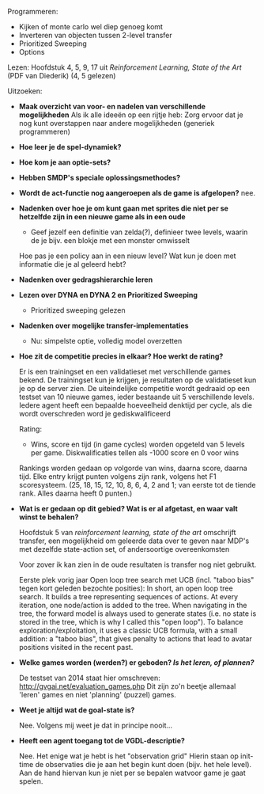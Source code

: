 Programmeren:
- Kijken of monte carlo wel diep genoeg komt
- Inverteren van objecten tussen 2-level transfer
- Prioritized Sweeping
- Options

Lezen: 
Hoofdstuk 4, 5, 9, 17 uit *Reinforcement Learning, State of the Art* (PDF van
Diederik) (4, 5 gelezen)

Uitzoeken: 

- **Maak overzicht van voor- en nadelen van verschillende mogelijkheden** Als ik
  alle ideeën op een rijtje heb: Zorg ervoor dat je nog kunt overstappen naar
  andere mogelijkheden (generiek programmeren)

- **Hoe leer je de spel-dynamiek?**

- **Hoe kom je aan optie-sets?**

- **Hebben SMDP's speciale oplossingsmethodes?**

- **Wordt de act-functie nog aangeroepen als de game is afgelopen?**
	nee.

- **Nadenken over hoe je om kunt gaan met sprites die niet per se hetzelfde zijn
	in een nieuwe game als in een oude**
	- Geef jezelf een definitie van zelda(?), definieer twee levels, waarin de
		je bijv. een blokje met een monster omwisselt

	Hoe pas je een policy aan in een nieuw level? Wat kun je doen met informatie
	die je al geleerd hebt? 

- **Nadenken over gedragshierarchie leren**

- **Lezen over DYNA en DYNA 2 en Prioritized Sweeping**
	- Prioritized sweeping gelezen

- **Nadenken over mogelijke transfer-implementaties**
	- Nu: simpelste optie, volledig model overzetten

- **Hoe zit de competitie precies in elkaar? Hoe werkt de rating?**

	Er is een trainingset en een validatieset met verschillende games bekend. De
	trainingset kun je krijgen, je resultaten op de validatieset kun je op de
	server zien. De uiteindelijke competitie wordt gedraaid op een testset
	van 10 nieuwe games, ieder bestaande uit 5 verschillende levels. Iedere
	agent heeft een bepaalde hoeveelheid denktijd per cycle, als die wordt
	overschreden word je gediskwalificeerd 

	Rating: 
	- Wins, score en tijd (in game cycles) worden opgeteld van 5 levels per
	  game. Diskwalificaties tellen als -1000 score en 0 voor wins

	Rankings worden gedaan op volgorde van wins, daarna score, daarna tijd.
	Elke entry krijgt punten volgens zijn rank, volgens het F1 scoresysteem.
	(25, 18, 15, 12, 10, 8, 6, 4, 2 and 1; van eerste tot de tiende rank.
	Alles daarna heeft 0 punten.)

- **Wat is er gedaan op dit gebied? Wat is er al afgetast, en waar valt winst
  te behalen?**

	Hoofdstuk 5 van *reinforcement learning, state of the art* omschrijft
	transfer, een mogelijkheid om geleerde data over te geven naar MDP's
	met dezelfde state-action set, of andersoortige overeenkomsten

	Voor zover ik kan zien in de oude resultaten is transfer nog niet gebruikt.

	Eerste plek vorig jaar Open loop tree search met UCB (incl. "taboo bias"
	tegen kort geleden bezochte posities): 
	In short, an open loop tree search. It builds a tree representing sequences
	of actions. At every iteration, one node/action is added to the tree. When
	navigating in the tree, the forward model is always used to generate states
	(i.e. no state is stored in the tree, which is why I called this "open
	loop"). To balance exploration/exploitation, it uses a classic UCB formula,
	with a small addition: a "taboo bias", that gives penalty to actions that
	lead to avatar positions visited in the recent past.

- **Welke games worden (werden?) er geboden? *Is het leren, of plannen?***

	De testset van 2014 staat hier omschreven:
	http://gvgai.net/evaluation_games.php
	Dit zijn zo'n beetje allemaal 'leren' games en niet 'planning' (puzzel)
	games. 
- **Weet je altijd wat de goal-state is?**

	Nee. Volgens mij weet je dat in principe nooit...

- **Heeft een agent toegang tot de VGDL-descriptie?**

	Nee. Het enige wat je hebt is het "observation grid" Hierin staan op init-time
	de observaties die je aan het begin kunt doen (bijv. het hele level). Aan de
	hand hiervan kun je niet per se bepalen watvoor game je gaat spelen.
